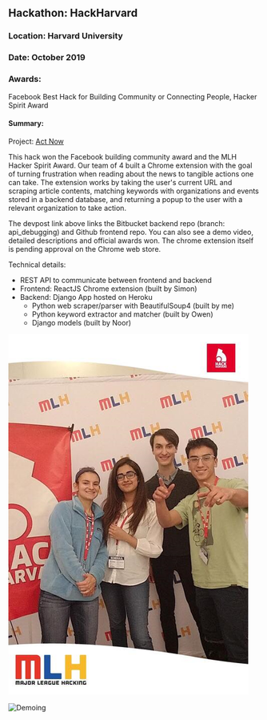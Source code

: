 ## Hackathon: HackHarvard
### Location: Harvard University
### Date: October 2019
### Awards: 
Facebook Best Hack for Building Community or Connecting People, Hacker Spirit Award

#### Summary:

Project: [Act Now](https://devpost.com/software/act-now)

This hack won the Facebook building community award and the MLH Hacker Spirit Award. Our team of 4 built a Chrome extension with the goal of turning frustration when reading about the news to tangible actions one can take. The extension works by taking the user's current URL and scraping article contents, matching keywords with organizations and events stored in a backend database, and returning a popup to the user with a relevant organization to take action.

The devpost link above links the Bitbucket backend repo (branch: api\_debugging) and Github frontend repo. You can also see a demo video, detailed descriptions and official awards won. The chrome extension itself is pending approval on the Chrome web store.

Technical details:
* REST API to communicate between frontend and backend
* Frontend: ReactJS Chrome extension (built by Simon)
* Backend: Django App hosted on Heroku 
  * Python web scraper/parser with BeautifulSoup4 (built by me)
  * Python keyword extractor and matcher (built by Owen)
  * Django models (built by Noor)

![Group Picture!](https://github.com/SGinovker/HackathonProjects/blob/master/_img/group_photo.png)

![Demoing](https://github.com/SGinovker/HackathonProjects/blob/master/_img/demoing.png)
